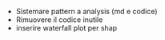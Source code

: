 - Sistemare pattern a analysis (md e codice)
- Rimuovere il codice inutile
- inserire waterfall plot per shap